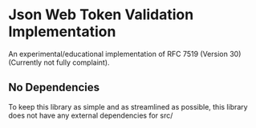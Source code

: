# Json Web Token Validation Implementation

An experimental/educational implementation of RFC 7519 (Version 30) (Currently not fully complaint).

## No Dependencies

To keep this library as simple and as streamlined as possible, this library does not have any external dependencies for src/

